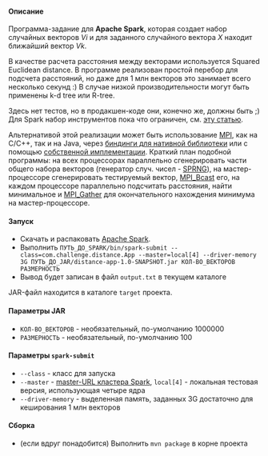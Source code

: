 #### Описание

Программа-задание для **Apache Spark**, которая создает набор случайных векторов _Vi_ и для заданного случайного вектора _X_ находит ближайший вектор _Vk_.

В качестве расчета расстояния между векторами используется Squared Euclidean distance. В программе реализован простой перебор для подсчета расстояний, но даже для 1 млн векторов это занимает всего несколько секунд :) В случае низкой производительности могут быть применены k-d tree или R-tree.

Здесь нет тестов, но в продакшен-коде они, конечно же, должны быть ;) Для Spark набор инструментов пока что ограничен, см. [эту статью](http://www.jesse-anderson.com/2016/04/unit-testing-spark-with-java/).

Альтернативой этой реализации может быть использование  [MPI](https://en.wikipedia.org/wiki/Message_Passing_Interface), как на C/C++, так и на Java, через [биндинги для нативной библиотеки](http://www.open-mpi.de/faq/?category=java) или c помощью [собственной имплементации](http://mpj-express.org/). Краткий план подобной программы: на всех процессорах параллельно сгенерировать части общего набора векторов (генератор случ. чисел - [SPRNG](http://www.sprng.org/)), на мастер-процессоре сгенерировать тестируемый вектор, [MPI_Bcast](http://mpitutorial.com/tutorials/mpi-broadcast-and-collective-communication/) его, на каждом процессоре параллельно подсчитать расстояния, найти минимальное и [MPI_Gather](http://mpitutorial.com/tutorials/mpi-scatter-gather-and-allgather/) для окончательного нахождения минимума на мастер-процессоре.

#### Запуск

* Скачать и распаковать [Apache Spark](http://spark.apache.org/downloads.html).
* Выполнить `ПУТЬ_ДО_SPARK/bin/spark-submit --class=com.challenge.distance.App --master=local[4] --driver-memory 3G ПУТЬ_ДО_JAR/distance-app-1.0-SNAPSHOT.jar КОЛ-ВО_ВЕКТОРОВ РАЗМЕРНОСТЬ`
* Вывод будет записан в файл `output.txt` в текущем каталоге

JAR-файл находится в каталоге `target` проекта.

#### Параметры JAR
* `КОЛ-ВО_ВЕКТОРОВ` - необязательный, по-умолчанию 1000000
* `РАЗМЕРНОСТЬ` - необязательный, по-умолчанию 100

#### Параметры `spark-submit`
* `--class` - класс для запуска
* `--master` - [master-URL кластера Spark](http://spark.apache.org/docs/latest/submitting-applications.html#master-urls), `local[4]` - локальная тестовая версия, использующая четыре ядра
* `--driver-memory` - выделенная память, заданных 3G достаточно для кеширования 1 млн векторов

#### Сборка

* (если вдруг понадобится) Выполнить `mvn package` в корне проекта
